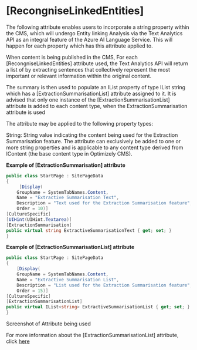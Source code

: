 # [RecongniseLinkedEntities]

The following attribute enables users to incorporate a string property within the CMS, which will undergo Entity linking Analysis 
via the Text Analytics API as an integral feature of the Azure AI Language Service. This will happen for each property 
which has this attribute applied to.

When content is being published in the CMS, For each [RecongniseLinkedEntities] attribute used, 
the Text Analytics API will return a list of by extracting sentences that collectively represent the most important or relevant information within the original content.

The summary is then used to populate an IList property of type IList string which has a [ExtractionSummarisationList] attribute assigned to it. It is advised that only one instance of the [ExtractionSummarisationList] attribute is added to each content type, when the ExtractionSummarisation attribute is used

The attribute may be applied to the following property types:

String: String value indicating the content being used for the Extraction Summarisation feature.
The attribute can exclusively be added to one or more string properties and is applicable to any content type derived from IContent (the base content type in Optimizely CMS).

**Example of [ExtractionSummarisation] attribute**
``` C#
public class StartPage : SitePageData
{
     [Display(
    GroupName = SystemTabNames.Content,
    Name = "Extractive Summarisation Text",
    Description = "Text used for the Extraction Summarisation feature",
    Order = 10)]
[CultureSpecific]
[UIHint(UIHint.Textarea)]
[ExtractionSummarisation]
public virtual string ExtractiveSummarisationText { get; set; }
}
```
**Example of [ExtractionSummarisationList] attribute**
``` C#
public class StartPage : SitePageData
{
    [Display(
    GroupName = SystemTabNames.Content,
    Name = "Extractive Summarisation List",
    Description = "List used for the Extraction Summarisation feature",
    Order = 15)]
[CultureSpecific]
[ExtractionSummarisationList]
public virtual IList<string> ExtractiveSummarisationList { get; set; }
}
```


Screenshot of Attribute being used

For more information about the [ExtractionSummarisationList] attribute, click [here](https://github.com/AnilOptimizely/Patel-Azure.AI.Language.Optimizely/edit/develop/docs/Feature/ExtractionSummarisationList.md)
